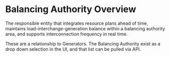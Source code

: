 # Balancing Authority Overview

The responsible entity that integrates resource plans ahead of time, maintains load-interchange-generation balance within a balancing authority area, and supports interconnection frequency in real time.

These are a relationship to Generators. The Balancing Authority exist as a drop down selection in the UI, and that list can be pulled via API.
